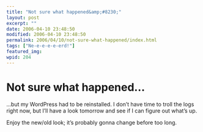 ```yaml
---
title: "Not sure what happened&amp;#8230;"
layout: post
excerpt: ""
date: 2006-04-10 23:48:50
modified: 2006-04-10 23:48:50
permalink: 2006/04/10/not-sure-what-happened/index.html
tags: ["Ne-e-e-e-e-erd!"]
featured_img: 
wpid: 204
---
```


# Not sure what happened&#8230;

…but my WordPress had to be reinstalled. I don’t have time to troll the logs right now, but I’ll have a look tomorrow and see if I can figure out what’s up.

Enjoy the new/old look; it’s probably gonna change before too long.